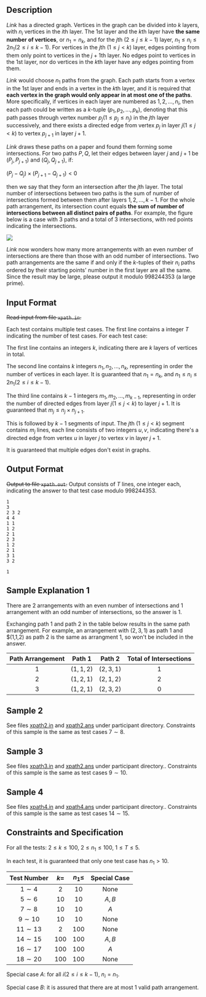 ## Description

*Link* has a directed graph. Vertices in the graph can be divided into $k$ layers, with $n_i$ vertices in the $i$th layer. The $1$st layer and the $k$th layer have **the same number of vertices**, or $n_1=n_k$, and for the $j$th $(2 \leq j \leq k-1)$ layer, $n_1 \leq n_i \leq 2n_1(2 \leq i \leq k-1)$. For vertices in the $j$th $(1 \leq j < k)$ layer, edges pointing from them only point to vertices in the $j+1$th layer. No edges point to vertices in the $1$st layer, nor do vertices in the $k$th layer have any edges pointing from them.

*Link* would choose $n_1$ paths from the graph. Each path starts from a vertex in the $1$st layer and ends in a vertex in the $k$th layer, and it is required that **each vertex in the graph would only appear in at most one of the paths**. More specifically, if vertices in each layer are numbered as $1,2,...,n_i$, then each path could be written as a $k$-tuple $(p_1,p_2,...,p_k)$, denoting that this path passes through vertex number $p_j(1 \leq p_j \leq n_j)$ in the $j$th layer successively, and there exists a directed edge from vertex $p_j$ in layer $j(1 \leq j < k)$ to vertex $p_{j+1}$ in layer $j+1$.

*Link* draws these paths on a paper and found them forming some intersections. For two paths $P,Q$, let their edges between layer $j$ and $j+1$ be $(P_j,P_{j+1})$ and $(Q_j,Q_{j+1})$, if:

$(P_j-Q_j) \times (P_{j+1}-Q_{j+1})<0$

then we say that they form an intersection after the $j$th layer. The total number of intersections between two paths is the sum of number of intersections formed between them after layers $1,2,...,k-1$. For the whole path arrangement, its intersection count equals **the sum of number of intersections between all distinct pairs of paths**. For example, the figure below is a case with $3$ paths and a total of $3$ intersections, with red points indicating the intersections.

![](file://pic1.png)

*Link* now wonders how many more arrangements with an even number of intersections are there than those with an odd number of intersections. Two path arrangements are the same if and only if the $k$-tuples of their $n_i$ paths ordered by their starting points' number in the first layer are all the same. Since the result may be large, please output it modulo $998244353$ (a large prime).

## Input Format

~~Read input from file `xpath.in`.~~

Each test contains multiple test cases. The first line contains a integer $T$ indicating the number of test cases. For each test case:

The first line contains an integers $k$, indicating there are $k$ layers of vertices in total.

The second line contains $k$ integers $n_1,n_2,...,n_k$, representing in order the number of vertices in each layer. It is guaranteed that $n_1=n_k$, and $n_1 \leq n_i \leq 2n_1(2 \leq i \leq k-1)$.

The third line contains $k-1$ integers $m_1,m_2,...,m_{k-1}$, representing in order the number of directed edges from layer $j(1 \leq j < k)$ to layer $j+1$. It is guaranteed that $m_j \leq n_j \times n_{j+1}$.

This is followed by $k-1$ segments of input. The $j$th $(1 \leq j < k)$ segment contains $m_j$ lines, each line consists of two integers $u,v$, indicating there's a directed edge from vertex $u$ in layer $j$ to vertex $v$ in layer $j+1$.

It is guaranteed that multiple edges don't exist in graphs.

## Output Format

~~Output to file `xpath.out`.~~ Output consists of $T$ lines, one integer each, indicating the answer to that test case modulo $998244353$.

```input1
1
3
2 3 2
4 4
1 1
1 2
2 1
2 3
1 2
2 1
3 1
3 2
```
```output1
1
```

## Sample Explanation 1

There are $2$ arrangements with an even number of intersections and $1$ arrangement with an odd number of intersections, so the answer is $1$.

Exchanging path $1$ and path $2$ in the table below results in the same path arrangement. For example, an arrangement with $(2,3,1)$ as path $1$ and $(1,1,2) as path $2$ is the same as arrangment $1$, so won't be included in the answer.

|Path Arrangement|Path $1$|Path $2$|Total of Intersections|
|:---:|:---:|:---:|:---:|
|$1$|$(1,1,2)$|$(2,3,1)$|1|
|$2$|$(1,2,1)$|$(2,1,2)$|2|
|$3$|$(1,2,1)$|$(2,3,2)$|0|


## Sample 2

See files [xpath2.in](file://xpath2.in) and [xpath2.ans](file://xpath2.ans) under participant directory.
Constraints of this sample is the same as test cases $7 \sim  8$.

## Sample 3

See files [xpath3.in](file://xpath3.in) and [xpath2.ans](file://xpath3.ans) under participant directory..
Constraints of this sample is the same as test cases $9 \sim 10$.

## Sample 4

See files [xpath4.in](file://xpath4.in) and [xpath4.ans](file://xpath4.ans) under participant directory..
Constraints of this sample is the same as test cases $14 \sim 15$.


## Constraints and Specification

For all the tests: $2 \leq k \leq 100$, $2 \leq n_1 \leq 100$, $1 \leq T \leq 5$.

In each test, it is guaranteed that only one test case has $n_1 > 10$.

|Test Number|$k=$|$n_1 \leq$|Special Case|
|:---:|:---:|:---:|:---:|
|$1 \sim 4$|$2$|$10$|None|
|$5 \sim 6$|$10$|$10$|$A,B$|
|$7 \sim 8$|$10$|$10$|$A$|
|$9 \sim 10$|$10$|$10$|None|
|$11 \sim 13$|$2$|$100$|None|
|$14 \sim 15$|$100$|$100$|$A,B$|
|$16 \sim 17$|$100$|$100$|$A$|
|$18 \sim 20$|$100$|$100$|None|

Special case $A$: for all $i(2 \leq i \leq k-1)$, $n_i=n_1$.

Special case $B$: it is assured that there are at most $1$ valid path arrangement.